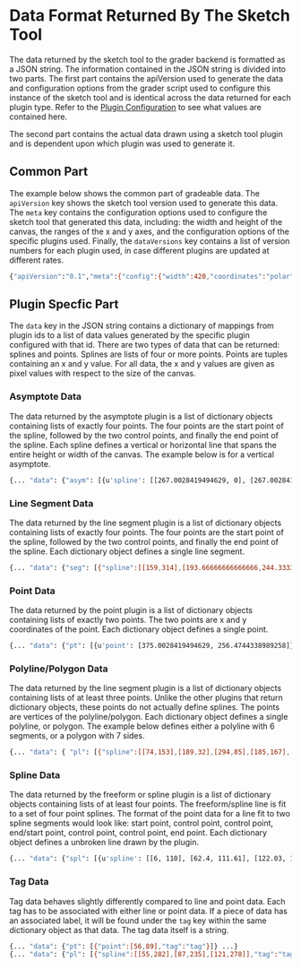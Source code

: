 # Data Format Returned By The Sketch Tool

The data returned by the sketch tool to the grader backend is formatted as a
JSON string. The information contained in the JSON string is divided into two
parts. The first
part contains the apiVersion used to generate the data and configuration options
from the grader script used to configure this instance of the sketch tool
and is identical across the data returned for each plugin type.
Refer to the [Plugin Configuration](probconfig_plugins.md) to see what values
are contained here.

The second part contains the actual data drawn using a sketch tool plugin and is
dependent upon which plugin was used to generate it.

## Common Part

The example below shows the common part of gradeable data. The `apiVersion` key shows
the sketch tool version used to generate this data. The `meta` key contains the
configuration options used to configure the sketch tool that generated this data,
including: the width and height of the canvas, the ranges of the x and y axes, and
the configuration options of the specific plugins used. Finally, the `dataVersions`
key contains a list of version numbers for each plugin used, in case different plugins
are updated at different rates.

```sh
{"apiVersion":"0.1","meta":{"config":{"width":420,"coordinates":"polar","yrange":[-4,4],"yscale":"linear","xscale":"linear","xrange":[-4,4],"plugins":[{"name":"axes"},{"color":"blue","label":"Function f(x)","name":"freeform","id":"f"},{"color":"blue","label":"Line Segment","name":"line-segment","id":"ls"}],"height":420},"dataVersions":{"f":"0.1","ls":"0.1"}}, "data": ...}
```

## Plugin Specfic Part

The `data` key in the JSON string contains a dictionary of mappings from plugin ids
to a list of data values generated by
the specific plugin configured with that id.
There are two types of data that can be returned: splines and
points. Splines are lists of four or more points. Points are tuples containing an
x and y value. For all data, the x and y values are given as pixel values with
respect to the size of the canvas.

### Asymptote Data

The data returned by the asymptote plugin is a list of dictionary objects containing lists of exactly
four points. The four points are the start point of the spline, followed by the
two control points, and finally the end point of the spline. Each spline defines a
vertical or horizontal line that spans the entire height or width of the canvas.
The example below is for a vertical asymptote.

```sh
{... "data": {"asym": [{u'spline': [[267.0028419494629, 0], [267.0028419494629, 140], [267.0028419494629, 280], [267.0028419494629, 420]]}]} ...}
```

### Line Segment Data

The data returned by the line segment plugin is a list of dictionary objects containing lists of exactly
four points. The four points are the start point of the spline, followed by the
two control points, and finally the end point of the spline. Each dictionary object
defines a single line segment.

```sh
{... "data": {"seg": [{"spline":[[159,314],[193.66666666666666,244.33333333333334],[228.33333333333334,174.66666666666666],[263,105]]}]} ...}
```

### Point Data

The data returned by the point plugin is a list of dictionary objects containing lists of exactly
two points. The two points are x and y coordinates of the point. Each dictionary object
defines a single point.

```sh
{... "data": {"pt": [{u'point': [375.0028419494629, 256.4744338989258]}]} ...}
```

### Polyline/Polygon Data

The data returned by the line segment plugin is a list of dictionary objects containing lists of
at least
three points. Unlike the other plugins that return dictionary objects, these points do
not actually define splines. The points are vertices of the polyline/polygon.
Each dictionary object defines a single polyline, or polygon. The example below
defines either a polyline with 6 segments, or a polygon with 7 sides.

```sh
{... "data": { "pl": [{"spline":[[74,153],[189,32],[294,85],[185,167],[115,40],[250,17],[218,109]]}]} ...}
```

### Spline Data

The data returned by the freeform or spline plugin is a list of dictionary objects containing lists of at least four points. The freeform/spline line is fit to a set of four point splines. The format of the point data for a line fit to two spline segments would look like: start point, control point, control point, end/start point, control point, control point, end point. Each dictionary object defines a unbroken line drawn by the plugin.

```sh
{... "data": {"spl": [{u'spline': [[6, 110], [62.4, 111.61], [122.03, 114.16], [174.42, 93.23], [214.4, 77.26], [246.23, 40.2], [265.57, 1.73]]}, {u'spline': [[492, 6], [508.96, 39.92], [539.76, 70.49], [575.44, 83.32], [618.54, 98.82], [666.46, 95.68], [712.25, 95.88]]}, {u'spline': [[302, 395], [317.22, 339.83], [336.76, 231.33], [391.37, 248.42], [449.46, 266.59], [453.09, 358.46], [455.78, 419.27]]}]} ...}
```

### Tag Data

Tag data behaves slightly differently compared to line and point data. Each tag
has to be associated with either line or point data. If a piece of data has an
associated label, it will be found under the `tag` key within the same dictionary
object as that data. The tag data itself is a string.

```sh
{... "data": {"pt": [{"point":[56,89],"tag":"tag"}]} ...}
{... "data": {"pl": [{"spline":[[55,282],[87,235],[121,278]],"tag":"tag"}]} ...}
```